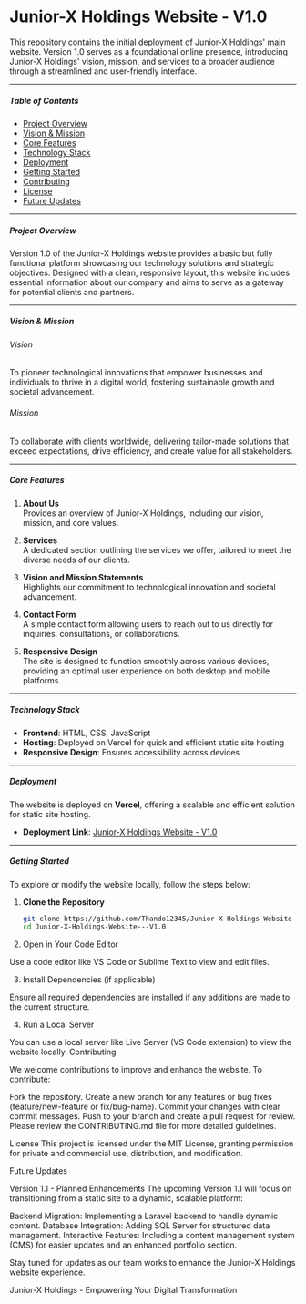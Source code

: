 # Junior-X Holdings Website - V1.0

This repository contains the initial deployment of Junior-X Holdings' main website. Version 1.0 serves as a foundational online presence, introducing Junior-X Holdings' vision, mission, and services to a broader audience through a streamlined and user-friendly interface.

*****

##### Table of Contents

- [Project Overview](#project-overview)
- [Vision & Mission](#vision--mission)
- [Core Features](#core-features)
- [Technology Stack](#technology-stack)
- [Deployment](#deployment)
- [Getting Started](#getting-started)
- [Contributing](#contributing)
- [License](#license)
- [Future Updates](#future-updates)

*****

##### Project Overview

Version 1.0 of the Junior-X Holdings website provides a basic but fully functional platform showcasing our technology solutions and strategic objectives. Designed with a clean, responsive layout, this website includes essential information about our company and aims to serve as a gateway for potential clients and partners.

*****

##### Vision & Mission

###### Vision

To pioneer technological innovations that empower businesses and individuals to thrive in a digital world, fostering sustainable growth and societal advancement.

###### Mission

To collaborate with clients worldwide, delivering tailor-made solutions that exceed expectations, drive efficiency, and create value for all stakeholders.

*****

##### Core Features

1. **About Us**  
   Provides an overview of Junior-X Holdings, including our vision, mission, and core values.

2. **Services**  
   A dedicated section outlining the services we offer, tailored to meet the diverse needs of our clients.

3. **Vision and Mission Statements**  
   Highlights our commitment to technological innovation and societal advancement.

4. **Contact Form**  
   A simple contact form allowing users to reach out to us directly for inquiries, consultations, or collaborations.

5. **Responsive Design**  
   The site is designed to function smoothly across various devices, providing an optimal user experience on both desktop and mobile platforms.

*****

##### Technology Stack

- **Frontend**: HTML, CSS, JavaScript
- **Hosting**: Deployed on Vercel for quick and efficient static site hosting
- **Responsive Design**: Ensures accessibility across devices

*****

##### Deployment

The website is deployed on **Vercel**, offering a scalable and efficient solution for static site hosting.

- **Deployment Link**: [Junior-X Holdings Website - V1.0](https://junior-x-holdings-website-v1-0-2mzghamrz.vercel.app/)

*****

##### Getting Started

To explore or modify the website locally, follow the steps below:

1. **Clone the Repository**

   ```bash
   git clone https://github.com/Thando12345/Junior-X-Holdings-Website---V1.0.git
   cd Junior-X-Holdings-Website---V1.0

2. Open in Your Code Editor

Use a code editor like VS Code or Sublime Text to view and edit files.

3. Install Dependencies (if applicable)

Ensure all required dependencies are installed if any additions are made to the current structure.

4. Run a Local Server

You can use a local server like Live Server (VS Code extension) to view the website locally.
Contributing

We welcome contributions to improve and enhance the website. To contribute:

Fork the repository.
Create a new branch for any features or bug fixes (feature/new-feature or fix/bug-name).
Commit your changes with clear commit messages.
Push to your branch and create a pull request for review.
Please review the CONTRIBUTING.md file for more detailed guidelines.

License
This project is licensed under the MIT License, granting permission for private and commercial use, distribution, and modification.

Future Updates

Version 1.1 - Planned Enhancements
The upcoming Version 1.1 will focus on transitioning from a static site to a dynamic, scalable platform:

Backend Migration: Implementing a Laravel backend to handle dynamic content.
Database Integration: Adding SQL Server for structured data management.
Interactive Features: Including a content management system (CMS) for easier updates and an enhanced portfolio section.

Stay tuned for updates as our team works to enhance the Junior-X Holdings website experience.

Junior-X Holdings - Empowering Your Digital Transformation